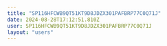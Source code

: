 ```yaml
---
title: "SP116HFCWB9QT51KT9D8JDZX301PAFBRP77C0Q71J"
date: 2024-08-28T17:12:51.810Z
user: SP116HFCWB9QT51KT9D8JDZX301PAFBRP77C0Q71J
layout: "users"
---
```

    